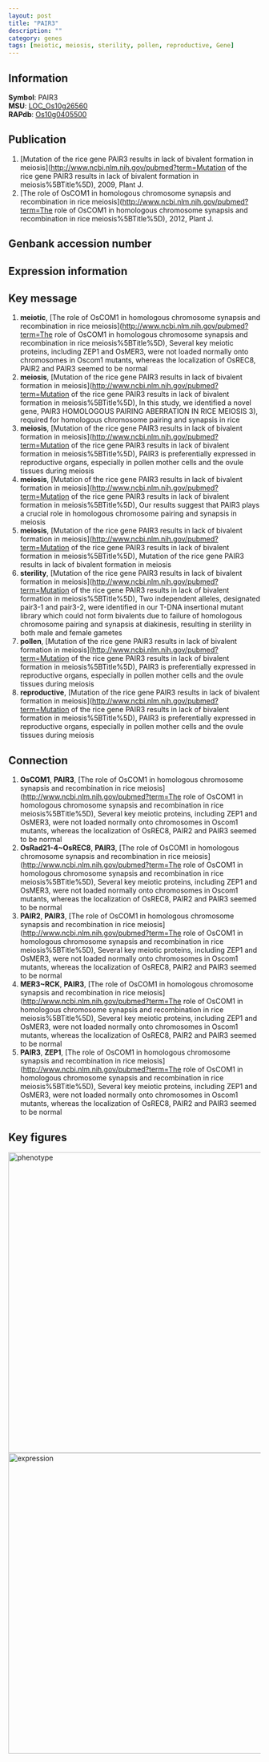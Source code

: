 ```yaml
---
layout: post
title: "PAIR3"
description: ""
category: genes
tags: [meiotic, meiosis, sterility, pollen, reproductive, Gene]
---
```


## Information
__Symbol__: PAIR3  
__MSU__: [LOC_Os10g26560](http://rice.plantbiology.msu.edu/cgi-bin/ORF_infopage.cgi?orf=LOC_Os10g26560)  
__RAPdb__: [Os10g0405500](http://rapdb.dna.affrc.go.jp/viewer/gbrowse_details/irgsp1?name=Os10g0405500)  

## Publication
1. [Mutation of the rice gene PAIR3 results in lack of bivalent formation in meiosis](http://www.ncbi.nlm.nih.gov/pubmed?term=Mutation of the rice gene PAIR3 results in lack of bivalent formation in meiosis%5BTitle%5D), 2009, Plant J.
2. [The role of OsCOM1 in homologous chromosome synapsis and recombination in rice meiosis](http://www.ncbi.nlm.nih.gov/pubmed?term=The role of OsCOM1 in homologous chromosome synapsis and recombination in rice meiosis%5BTitle%5D), 2012, Plant J.

## Genbank accession number

## Expression information

## Key message
1. __meiotic__, [The role of OsCOM1 in homologous chromosome synapsis and recombination in rice meiosis](http://www.ncbi.nlm.nih.gov/pubmed?term=The role of OsCOM1 in homologous chromosome synapsis and recombination in rice meiosis%5BTitle%5D),  Several key meiotic proteins, including ZEP1 and OsMER3, were not loaded normally onto chromosomes in Oscom1 mutants, whereas the localization of OsREC8, PAIR2 and PAIR3 seemed to be normal
2. __meiosis__, [Mutation of the rice gene PAIR3 results in lack of bivalent formation in meiosis](http://www.ncbi.nlm.nih.gov/pubmed?term=Mutation of the rice gene PAIR3 results in lack of bivalent formation in meiosis%5BTitle%5D),  In this study, we identified a novel gene, PAIR3 HOMOLOGOUS PAIRING ABERRATION IN RICE MEIOSIS 3), required for homologous chromosome pairing and synapsis in rice
3. __meiosis__, [Mutation of the rice gene PAIR3 results in lack of bivalent formation in meiosis](http://www.ncbi.nlm.nih.gov/pubmed?term=Mutation of the rice gene PAIR3 results in lack of bivalent formation in meiosis%5BTitle%5D),  PAIR3 is preferentially expressed in reproductive organs, especially in pollen mother cells and the ovule tissues during meiosis
4. __meiosis__, [Mutation of the rice gene PAIR3 results in lack of bivalent formation in meiosis](http://www.ncbi.nlm.nih.gov/pubmed?term=Mutation of the rice gene PAIR3 results in lack of bivalent formation in meiosis%5BTitle%5D),  Our results suggest that PAIR3 plays a crucial role in homologous chromosome pairing and synapsis in meiosis
5. __meiosis__, [Mutation of the rice gene PAIR3 results in lack of bivalent formation in meiosis](http://www.ncbi.nlm.nih.gov/pubmed?term=Mutation of the rice gene PAIR3 results in lack of bivalent formation in meiosis%5BTitle%5D), Mutation of the rice gene PAIR3 results in lack of bivalent formation in meiosis
6. __sterility__, [Mutation of the rice gene PAIR3 results in lack of bivalent formation in meiosis](http://www.ncbi.nlm.nih.gov/pubmed?term=Mutation of the rice gene PAIR3 results in lack of bivalent formation in meiosis%5BTitle%5D),  Two independent alleles, designated pair3-1 and pair3-2, were identified in our T-DNA insertional mutant library which could not form bivalents due to failure of homologous chromosome pairing and synapsis at diakinesis, resulting in sterility in both male and female gametes
7. __pollen__, [Mutation of the rice gene PAIR3 results in lack of bivalent formation in meiosis](http://www.ncbi.nlm.nih.gov/pubmed?term=Mutation of the rice gene PAIR3 results in lack of bivalent formation in meiosis%5BTitle%5D),  PAIR3 is preferentially expressed in reproductive organs, especially in pollen mother cells and the ovule tissues during meiosis
8. __reproductive__, [Mutation of the rice gene PAIR3 results in lack of bivalent formation in meiosis](http://www.ncbi.nlm.nih.gov/pubmed?term=Mutation of the rice gene PAIR3 results in lack of bivalent formation in meiosis%5BTitle%5D),  PAIR3 is preferentially expressed in reproductive organs, especially in pollen mother cells and the ovule tissues during meiosis

## Connection
1. __OsCOM1__, __PAIR3__, [The role of OsCOM1 in homologous chromosome synapsis and recombination in rice meiosis](http://www.ncbi.nlm.nih.gov/pubmed?term=The role of OsCOM1 in homologous chromosome synapsis and recombination in rice meiosis%5BTitle%5D),  Several key meiotic proteins, including ZEP1 and OsMER3, were not loaded normally onto chromosomes in Oscom1 mutants, whereas the localization of OsREC8, PAIR2 and PAIR3 seemed to be normal
2. __OsRad21-4~OsREC8__, __PAIR3__, [The role of OsCOM1 in homologous chromosome synapsis and recombination in rice meiosis](http://www.ncbi.nlm.nih.gov/pubmed?term=The role of OsCOM1 in homologous chromosome synapsis and recombination in rice meiosis%5BTitle%5D),  Several key meiotic proteins, including ZEP1 and OsMER3, were not loaded normally onto chromosomes in Oscom1 mutants, whereas the localization of OsREC8, PAIR2 and PAIR3 seemed to be normal
3. __PAIR2__, __PAIR3__, [The role of OsCOM1 in homologous chromosome synapsis and recombination in rice meiosis](http://www.ncbi.nlm.nih.gov/pubmed?term=The role of OsCOM1 in homologous chromosome synapsis and recombination in rice meiosis%5BTitle%5D),  Several key meiotic proteins, including ZEP1 and OsMER3, were not loaded normally onto chromosomes in Oscom1 mutants, whereas the localization of OsREC8, PAIR2 and PAIR3 seemed to be normal
4. __MER3~RCK__, __PAIR3__, [The role of OsCOM1 in homologous chromosome synapsis and recombination in rice meiosis](http://www.ncbi.nlm.nih.gov/pubmed?term=The role of OsCOM1 in homologous chromosome synapsis and recombination in rice meiosis%5BTitle%5D),  Several key meiotic proteins, including ZEP1 and OsMER3, were not loaded normally onto chromosomes in Oscom1 mutants, whereas the localization of OsREC8, PAIR2 and PAIR3 seemed to be normal
5. __PAIR3__, __ZEP1__, [The role of OsCOM1 in homologous chromosome synapsis and recombination in rice meiosis](http://www.ncbi.nlm.nih.gov/pubmed?term=The role of OsCOM1 in homologous chromosome synapsis and recombination in rice meiosis%5BTitle%5D),  Several key meiotic proteins, including ZEP1 and OsMER3, were not loaded normally onto chromosomes in Oscom1 mutants, whereas the localization of OsREC8, PAIR2 and PAIR3 seemed to be normal

## Key figures
<img src="http://ricencode.github.io/images/PAIR3.pheno.png" alt="phenotype"  style="width: 600px;"/>

<img src="http://ricencode.github.io/images/PAIR3.exp.png" alt="expression"  style="width: 600px;"/>


